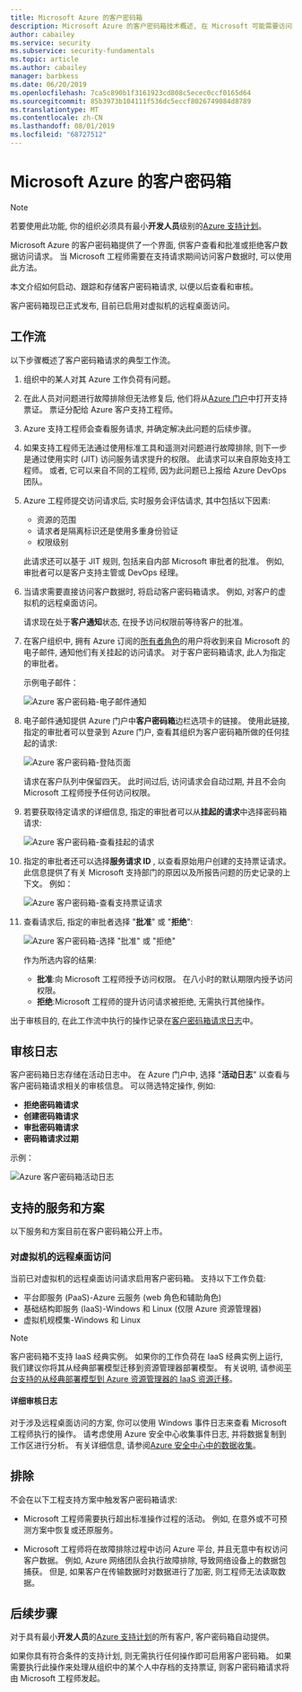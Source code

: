 ```yaml
---
title: Microsoft Azure 的客户密码箱
description: Microsoft Azure 的客户密码箱技术概述, 在 Microsoft 可能需要访问客户数据时提供对云提供商访问的控制。
author: cabailey
ms.service: security
ms.subservice: security-fundamentals
ms.topic: article
ms.author: cabailey
manager: barbkess
ms.date: 06/20/2019
ms.openlocfilehash: 7ca5c890b1f3161923cd808c5ecec0ccf0165d64
ms.sourcegitcommit: 85b3973b104111f536dc5eccf8026749084d8789
ms.translationtype: MT
ms.contentlocale: zh-CN
ms.lasthandoff: 08/01/2019
ms.locfileid: "68727512"
---
```

# <a name="customer-lockbox-for-microsoft-azure"></a>Microsoft Azure 的客户密码箱

> [!NOTE]
> 若要使用此功能, 你的组织必须具有最小**开发人员**级别的[Azure 支持计划](https://azure.microsoft.com/support/plans/)。

Microsoft Azure 的客户密码箱提供了一个界面, 供客户查看和批准或拒绝客户数据访问请求。 当 Microsoft 工程师需要在支持请求期间访问客户数据时, 可以使用此方法。

本文介绍如何启动、跟踪和存储客户密码箱请求, 以便以后查看和审核。

客户密码箱现已正式发布, 目前已启用对虚拟机的远程桌面访问。

## <a name="workflow"></a>工作流

以下步骤概述了客户密码箱请求的典型工作流。

1. 组织中的某人对其 Azure 工作负荷有问题。

2. 在此人员对问题进行故障排除但无法修复后, 他们将从[Azure 门户](https://ms.portal.azure.com/signin/index/?feature.settingsportalinstance=mpac)中打开支持票证。 票证分配给 Azure 客户支持工程师。

3. Azure 支持工程师会查看服务请求, 并确定解决此问题的后续步骤。

4. 如果支持工程师无法通过使用标准工具和遥测对问题进行故障排除, 则下一步是通过使用实时 (JIT) 访问服务请求提升的权限。 此请求可以来自原始支持工程师。 或者, 它可以来自不同的工程师, 因为此问题已上报给 Azure DevOps 团队。

5. Azure 工程师提交访问请求后, 实时服务会评估请求, 其中包括以下因素:
    - 资源的范围
    - 请求者是隔离标识还是使用多重身份验证
    - 权限级别
    
    此请求还可以基于 JIT 规则, 包括来自内部 Microsoft 审批者的批准。 例如, 审批者可以是客户支持主管或 DevOps 经理。

6. 当请求需要直接访问客户数据时, 将启动客户密码箱请求。 例如, 对客户的虚拟机的远程桌面访问。
    
    请求现在处于**客户通知**状态, 在授予访问权限前等待客户的批准。

7. 在客户组织中, 拥有 Azure 订阅的[所有者角色](../../role-based-access-control/rbac-and-directory-admin-roles.md#azure-rbac-roles)的用户将收到来自 Microsoft 的电子邮件, 通知他们有关挂起的访问请求。 对于客户密码箱请求, 此人为指定的审批者。
    
    示例电子邮件：
    
    ![Azure 客户密码箱-电子邮件通知](./media/customer-lockbox-overview/customer-lockbox-email-notification.png)

8. 电子邮件通知提供 Azure 门户中**客户密码箱**边栏选项卡的链接。 使用此链接, 指定的审批者可以登录到 Azure 门户, 查看其组织为客户密码箱所做的任何挂起的请求:
    
    ![Azure 客户密码箱-登陆页面](./media/customer-lockbox-overview/customer-lockbox-landing-page.png)
    
   请求在客户队列中保留四天。 此时间过后, 访问请求会自动过期, 并且不会向 Microsoft 工程师授予任何访问权限。

9. 若要获取待定请求的详细信息, 指定的审批者可以从**挂起的请求**中选择密码箱请求:
    
    ![Azure 客户密码箱-查看挂起的请求](./media/customer-lockbox-overview/customer-lockbox-pending-requests.png)

10. 指定的审批者还可以选择**服务请求 ID** , 以查看原始用户创建的支持票证请求。 此信息提供了有关 Microsoft 支持部门的原因以及所报告问题的历史记录的上下文。 例如：
    
    ![Azure 客户密码箱-查看支持票证请求](./media/customer-lockbox-overview/customer-lockbox-support-ticket.png)

11. 查看请求后, 指定的审批者选择 "**批准**" 或 "**拒绝**":
    
    ![Azure 客户密码箱-选择 "批准" 或 "拒绝"](./media/customer-lockbox-overview/customer-lockbox-approval.png)
    
    作为所选内容的结果:
    - **批准**:向 Microsoft 工程师授予访问权限。 在八小时的默认期限内授予访问权限。
    - **拒绝**:Microsoft 工程师的提升访问请求被拒绝, 无需执行其他操作。

出于审核目的, 在此工作流中执行的操作记录在[客户密码箱请求日志](#auditing-logs)中。

## <a name="auditing-logs"></a>审核日志

客户密码箱日志存储在活动日志中。 在 Azure 门户中, 选择 "**活动日志**" 以查看与客户密码箱请求相关的审核信息。 可以筛选特定操作, 例如:
- **拒绝密码箱请求**
- **创建密码箱请求**
- **审批密码箱请求**
- **密码箱请求过期**

示例：

![Azure 客户密码箱活动日志](./media/customer-lockbox-overview/customer-lockbox-activitylogs.png)

## <a name="supported-services-and-scenarios"></a>支持的服务和方案

以下服务和方案目前在客户密码箱公开上市。

### <a name="remote-desktop-access-to-virtual-machines"></a>对虚拟机的远程桌面访问

当前已对虚拟机的远程桌面访问请求启用客户密码箱。 支持以下工作负载:
- 平台即服务 (PaaS)-Azure 云服务 (web 角色和辅助角色)
- 基础结构即服务 (IaaS)-Windows 和 Linux (仅限 Azure 资源管理器)
- 虚拟机规模集-Windows 和 Linux

> [!NOTE]
> 客户密码箱不支持 IaaS 经典实例。 如果你的工作负荷在 IaaS 经典实例上运行, 我们建议你将其从经典部署模型迁移到资源管理器部署模型。 有关说明, 请参阅[平台支持的从经典部署模型到 Azure 资源管理器的 IaaS 资源迁移](../../virtual-machines/windows/migration-classic-resource-manager-overview.md)。

#### <a name="detailed-audit-logs"></a>详细审核日志

对于涉及远程桌面访问的方案, 你可以使用 Windows 事件日志来查看 Microsoft 工程师执行的操作。 请考虑使用 Azure 安全中心收集事件日志, 并将数据复制到工作区进行分析。 有关详细信息, 请参阅[Azure 安全中心中的数据收集](../../security-center/security-center-enable-data-collection.md)。

## <a name="exclusions"></a>排除

不会在以下工程支持方案中触发客户密码箱请求:

- Microsoft 工程师需要执行超出标准操作过程的活动。 例如, 在意外或不可预测方案中恢复或还原服务。

- Microsoft 工程师将在故障排除过程中访问 Azure 平台, 并且无意中有权访问客户数据。 例如, Azure 网络团队会执行故障排除, 导致网络设备上的数据包捕获。 但是, 如果客户在传输数据时对数据进行了加密, 则工程师无法读取数据。

## <a name="next-steps"></a>后续步骤

对于具有最小**开发人员**的[Azure 支持计划](https://azure.microsoft.com/support/plans/)的所有客户, 客户密码箱自动提供。

如果你具有符合条件的支持计划, 则无需执行任何操作即可启用客户密码箱。 如果需要执行此操作来处理从组织中的某个人中存档的支持票证, 则客户密码箱请求将由 Microsoft 工程师发起。
